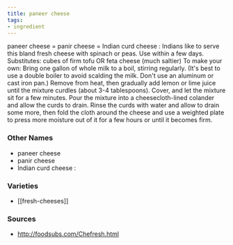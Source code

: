 ```yaml
---
title: paneer cheese
tags:
- ingredient
---
```

paneer cheese = panir cheese = Indian curd cheese : Indians like to serve this bland fresh cheese with spinach or peas. Use within a few days. Substitutes: cubes of firm tofu OR feta cheese (much saltier) To make your own: Bring one gallon of whole milk to a boil, stirring regularly. (It's best to use a double boiler to avoid scalding the milk. Don't use an aluminum or cast iron pan.) Remove from heat, then gradually add lemon or lime juice until the mixture curdles (about 3-4 tablespoons). Cover, and let the mixture sit for a few minutes. Pour the mixture into a cheesecloth-lined colander and allow the curds to drain. Rinse the curds with water and allow to drain some more, then fold the cloth around the cheese and use a weighted plate to press more moisture out of it for a few hours or until it becomes firm.

### Other Names

* paneer cheese
* panir cheese
* Indian curd cheese :

### Varieties

* [[fresh-cheeses]]

### Sources
* http://foodsubs.com/Chefresh.html
